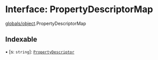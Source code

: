 # Interface: PropertyDescriptorMap

[globals/object](../modules/globals_object.md).PropertyDescriptorMap

## Indexable

▪ [s: `string`]: [`PropertyDescriptor`](globals_object.PropertyDescriptor.md)
